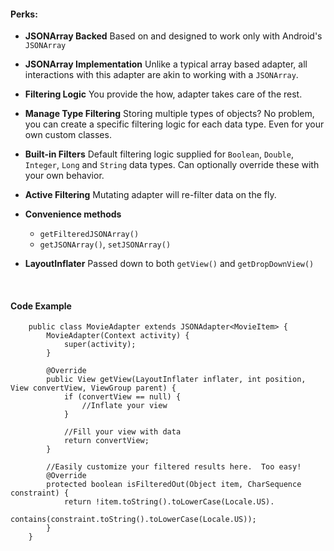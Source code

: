 #### Perks:

- **JSONArray Backed** Based on and designed to work only with Android's `JSONArray`
- **JSONArray Implementation** Unlike a typical array based adapter, all interactions with this adapter are akin to working with a `JSONArray`.
- **Filtering Logic** You provide the how, adapter takes care of the rest.
- **Manage Type Filtering** Storing multiple types of objects? No problem, you can create a specific filtering logic for each data type.  Even for your own custom classes.
- **Built-in Filters** Default filtering logic supplied for `Boolean`, `Double`, `Integer`, `Long` and `String` data types. Can optionally override these with your own behavior.
- **Active Filtering** Mutating adapter will re-filter data on the fly.
- **Convenience methods**
  - `getFilteredJSONArray()`
  - `getJSONArray()`, `setJSONArray()`
- **LayoutInflater** Passed down to both `getView()` and `getDropDownView()`

    <br/>

#### Code Example

        public class MovieAdapter extends JSONAdapter<MovieItem> {
            MovieAdapter(Context activity) {
                super(activity);
            }

            @Override
            public View getView(LayoutInflater inflater, int position, View convertView, ViewGroup parent) {
                if (convertView == null) {
                    //Inflate your view
                }

                //Fill your view with data
                return convertView;
            }

            //Easily customize your filtered results here.  Too easy!
            @Override
            protected boolean isFilteredOut(Object item, CharSequence constraint) {
                return !item.toString().toLowerCase(Locale.US).
                        contains(constraint.toString().toLowerCase(Locale.US));
            }
        }

